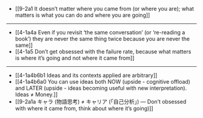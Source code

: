 - [[9-2a1 It doesn’t matter where you came from (or where you are); what matters is what you can do and where you are going]]
---
- [[4-1a4a Even if you revisit ‘the same conversation’ (or ‘re-reading a book’) they are never the same thing twice because you are never the same]]
- [[4-1a5 Don’t get obsessed with the failure rate, because what matters is where it’s going and not where it came from]]
---
- [[4-1a4b6b1 Ideas and its contexts applied are arbitrary]]
- [[4-1a4b6a0 You can use ideas both NOW (upside - cognitive offload) and LATER (upside - ideas becoming useful with new interpretation). Ideas ≠ Money.]]
- [[9-2a1a キャラ (物語思考) ≠ キャリア (「自己分析」) — Don’t obsessed with where it came from, think about where it’s going)]]
